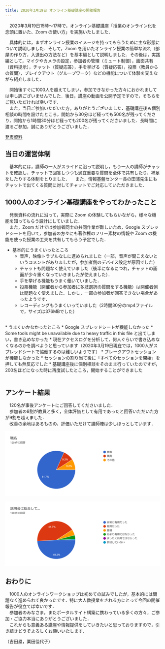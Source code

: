 ```yaml
---
title: 2020年3月19日 オンライン基礎講座の開催報告
---
```


　2020年3月19日15時～17時で，オンライン基礎講座「授業のオンライン化を念頭に置いた、Zoom の使い方」を実施いたしました．  
  
  
　具体的には，まずオンライン授業のイメージを持ってもらうために主な形態について説明しました．そして，Zoom を用いたオンライン授業の簡単な流れ（部屋の作り方，入退出の方法など）を基本編として説明しました．その後は，実践編として，マイクやカメラの設定，参加者の管理（ミュート制御），画面共有（資料提示），チャット（質疑応答），手を挙げる（質疑応答），投票（教員からの質問），ブレイクアウト（グループワーク）などの機能について体験を交えながら紹介しました．  
  
  
　開始後すぐに1000人を超えてしまい，参加できなかった方々におかれましては申し訳ございませんでした．後日，講座の動画を公開予定ですので，そちらをご覧いただければ幸いです．  
　また，当日ご参加いただいた方，ありがとうございました．基礎講座後も個別相談の時間を設けたところ，開始から30分ほど経っても500名が残ってくださり，開始から1時間30分ほど経っても200名が残ってくださいました．長時間に渡るご参加，誠にありがとうございました．  
  
[発表資料](workshop_how_to_use_zoom.pdf)  
  
## 当日の運営体制
　基本的には，講師の一人がスライドに沿って説明し，もう一人の講師がチャットを確認し，チャットで回答しつつも適宜重要な質問を全体で共有したり，補足をしたりする体制をとりました．
　また，情報基盤センター長の田浦先生にもチャットで出てくる質問に対してチャットでご対応していただきました．   
    
## 1000人のオンライン基礎講座をやってわかったこと
　発表資料の流れに沿って，実際に Zoom の体験してもらいながら，様々な機能を知ってもらう設計にしていました．  
　また，Zoom だけでは参加者同士の共同作業が難しいため，Google スプレッドシートを用いて，参加者の方々にも著作権のフリー素材の情報や Zoom の機能を使った授業の工夫を共有してもらう予定でした．  

* 基本的にうまくいったところ
  * 音声，映像トラブルなしに進められました（一部，音声が聞こえないというコメントがありましたが，参加者側のデバイス設定が原因でした）  
  * チャットも問題なく使えていました（後半になるにつれ，チャットの画面が少々重くなっていきましたが使えました）．
  * 手を挙げる機能もうまく働いていました．  
  * 投票機能（開催者から参加者に多肢選択の質問をする機能）は開催者側は問題なく使えました．しかし，一部の参加者が回答できない場合があったようです．  
  * レコーディングもうまくいっていました（2時間30分のmp4ファイルで，サイズは376MBでした）  
<br>
* うまくいかなかったところ
  * Google スプレッドシートが機能しなかった
    * Some tools might be unavailable due to heavy traffic in this file と出てしまい，書き込めなかった
	* 現在アクセスログを分析して，何人ぐらいで書き込めなくなるのかを調べようと思っています（2020年3月19日現在では，1000人がスプレッドシートで協働するのは難しいようです）  
  * ブレークアウトセッションが機能しなかった
    * セッションの割り当て後に「すべてのセッションを開始」を押しても無反応でした
    * 基礎講座後に個別相談をそのまま行っていたのですが，200名ほどになった時に再度試したところ，開始することができました
<br>
<br>
    
## アンケート結果
　120名が事後アンケートにご回答してくださいました．  
　参加者の8割が教員と多く，全体評価として有用であったと回答いただいた方が9割を超えました．  
　改善の余地はあるものの，評価いただけて講師陣は少しほっとしています．  

![アンケート結果（参加者の属性）](img/survey_role.png)  

![アンケート結果（全体評価）](img/survey_evaluation.png)  

    
## おわりに
　1000人のオンラインワークショップは初めての試みでしたが，基本的には問題なく進められて良かったです．特に大人数授業をされる方にとって今回の開催報告が役立てば幸いです．  
　参加者のみなさま，またポータルサイト構築に携わっている多くの方々，ご参加・ご協力本当にありがとうございました．  
　これからも意義ある講座や情報提供をしていきたいと思っておりますので，引き続きどうぞよろしくお願いいたします．  

（吉田塁，栗田佳代子）